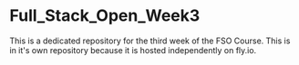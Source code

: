 # Full_Stack_Open_Week3
This is a dedicated repository for the third week of the FSO Course. This is in it's own repository because it is hosted independently on fly.io.

